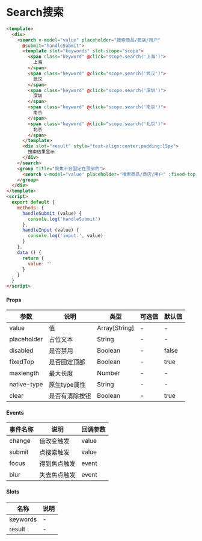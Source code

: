 # Search搜索

```html
<template>
  <div>
    <search v-model="value" placeholder="搜索商品/商店/用户"
      @submit="handleSubmit">
      <template slot="keywords" slot-scope="scope">
        <span class="keyword" @click="scope.search('上海')">
          上海
        </span>
        <span class="keyword" @click="scope.search('武汉')">
          武汉
        </span>
        <span class="keyword" @click="scope.search('深圳')">
          深圳
        </span>
        <span class="keyword" @click="scope.search('南京')">
          南京
        </span>
        <span class="keyword" @click="scope.search('北京')">
          北京
        </span>
      </template>
      <div slot="result" style="text-align:center;padding:15px">
        搜索结果显示
      </div>
    </search>
    <group title="聚焦不会固定在顶部的">
      <search v-model="value" placeholder="搜索商品/商店/用户" :fixed-top="false" @input="handleInput"></search>
    </group>
  </div>
</template>
<script>
  export default {
    methods: {
      handleSubmit (value) {
        console.log('handleSubmit')
      },
      handleInput (value) {
        console.log('input:', value)
      }
    },
    data () {
      return {
        value: ''
      }
    }
  }
</script>
```

#### Props
| 参数      | 说明    | 类型      | 可选值       | 默认值   |
|---------- |-------- |---------- |------------- |--------- |
| value     | 值   | Array[String]  |   -       |    -    |
| placeholder     | 占位文本   | String  |   -       |    -    |
| disabled     | 是否禁用   | Boolean  |   -       |    false    |
| fixedTop     | 是否固定顶部   | Boolean  |   -       |    true    |
| maxlength     | 最大长度   | Number  |   -       |    -    |
| native-type     | 原生type属性   | String  |   -       |    -    |
| clear     | 是否有清除按钮   | Boolean  |   -       |    true    |

#### Events
| 事件名称 | 说明 | 回调参数 |
|---------|--------|---------|
| change | 值改变触发 | value |
| submit | 点搜索触发 | value |
| focus | 得到焦点触发 | event |
| blur | 失去焦点触发 | event |

#### Slots
| 名称 | 说明 | 
|---------|--------|
| keywords | - |
| result | - |